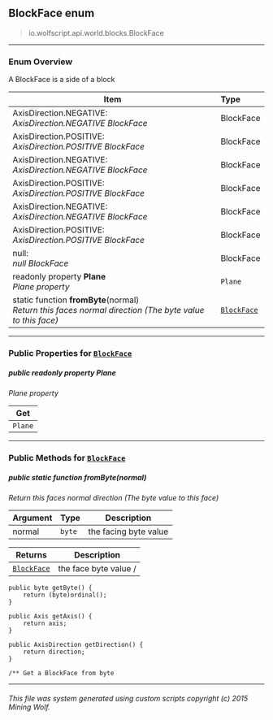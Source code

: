 ## BlockFace __enum__

>io.wolfscript.api.world.blocks.BlockFace

---

### Enum Overview

A BlockFace is a side of a block

Item | Type   
--- | :--- 
AxisDirection.NEGATIVE: <br> _AxisDirection.NEGATIVE BlockFace_ | BlockFace
AxisDirection.POSITIVE: <br> _AxisDirection.POSITIVE BlockFace_ | BlockFace
AxisDirection.NEGATIVE: <br> _AxisDirection.NEGATIVE BlockFace_ | BlockFace
AxisDirection.POSITIVE: <br> _AxisDirection.POSITIVE BlockFace_ | BlockFace
AxisDirection.NEGATIVE: <br> _AxisDirection.NEGATIVE BlockFace_ | BlockFace
AxisDirection.POSITIVE: <br> _AxisDirection.POSITIVE BlockFace_ | BlockFace
null: <br> _null BlockFace_ | BlockFace
 readonly property __Plane__ <br> _Plane property_ | `Plane`
static function __fromByte__(normal) <br> _Return this faces normal direction (The byte value to this face)_ | [`BlockFace`](BlockFace.md)



---


### Public Properties for [`BlockFace`](BlockFace.md)

##### <a id='plane'></a>public  readonly property __Plane__

_Plane property_

Get | 
--- | 
`Plane` |



---

### Public Methods for [`BlockFace`](BlockFace.md)

##### <a id='frombyte'></a>public static function __fromByte__(normal)

_Return this faces normal direction (The byte value to this face)_

Argument | Type | Description  
--- | --- | --- 
normal | `byte` | the facing byte value

Returns | Description
--- | --- 
[`BlockFace`](BlockFace.md) | the face byte value /
    public byte getByte() {
        return (byte)ordinal();
    }

    public Axis getAxis() {
        return axis;
    }

    public AxisDirection getDirection() {
        return direction;
    }

    /** Get a BlockFace from byte


---


###### This file was system generated using custom scripts copyright (c) 2015 Mining Wolf.
	


